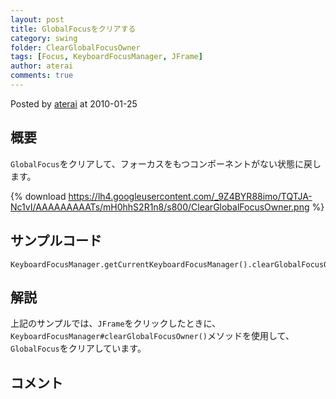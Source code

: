 ```yaml
---
layout: post
title: GlobalFocusをクリアする
category: swing
folder: ClearGlobalFocusOwner
tags: [Focus, KeyboardFocusManager, JFrame]
author: aterai
comments: true
---
```


Posted by [aterai](http://terai.xrea.jp/aterai.html) at 2010-01-25

## 概要
`GlobalFocus`をクリアして、フォーカスをもつコンポーネントがない状態に戻します。

{% download https://lh4.googleusercontent.com/_9Z4BYR88imo/TQTJA-Nc1vI/AAAAAAAAATs/mH0hhS2R1n8/s800/ClearGlobalFocusOwner.png %}

## サンプルコード
<pre class="prettyprint"><code>KeyboardFocusManager.getCurrentKeyboardFocusManager().clearGlobalFocusOwner();
</code></pre>

## 解説
上記のサンプルでは、`JFrame`をクリックしたときに、`KeyboardFocusManager#clearGlobalFocusOwner()`メソッドを使用して、`GlobalFocus`をクリアしています。

## コメント
